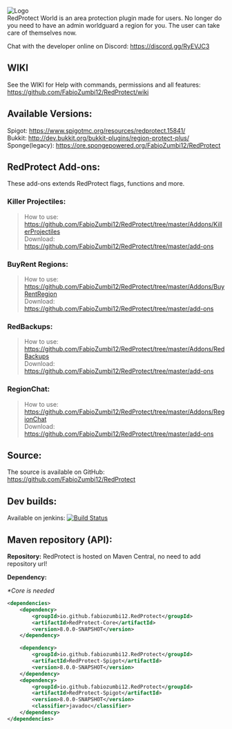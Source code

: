 ![Logo](https://media.forgecdn.net/attachments/123/815/red-protect-plus1.png)  
RedProtect World is an area protection plugin made for users. No longer do you need to have an admin worldguard a region
for you. The user can take care of themselves now.

Chat with the developer online on Discord: https://discord.gg/RyEVJC3

## WIKI

See the WIKI for Help with commands, permissions and all features: https://github.com/FabioZumbi12/RedProtect/wiki

## Available Versions:

Spigot: https://www.spigotmc.org/resources/redprotect.15841/  
Bukkit: http://dev.bukkit.org/bukkit-plugins/region-protect-plus/  
Sponge(legacy): https://ore.spongepowered.org/FabioZumbi12/RedProtect

## RedProtect Add-ons:

These add-ons extends RedProtect flags, functions and more.

### Killer Projectiles:

> How to use: https://github.com/FabioZumbi12/RedProtect/tree/master/Addons/KillerProjectiles  
> Download: https://github.com/FabioZumbi12/RedProtect/tree/master/add-ons

### BuyRent Regions:

> How to use: https://github.com/FabioZumbi12/RedProtect/tree/master/Addons/BuyRentRegion  
> Download: https://github.com/FabioZumbi12/RedProtect/tree/master/add-ons

### RedBackups:

> How to use: https://github.com/FabioZumbi12/RedProtect/tree/master/Addons/RedBackups  
> Download: https://github.com/FabioZumbi12/RedProtect/tree/master/add-ons

### RegionChat:

> How to use: https://github.com/FabioZumbi12/RedProtect/tree/master/Addons/RegionChat  
> Download: https://github.com/FabioZumbi12/RedProtect/tree/master/add-ons

## Source:

The source is available on GitHub: https://github.com/FabioZumbi12/RedProtect

## Dev builds:

Available on
jenkins: [![Build Status](http://host.areaz12server.net.br:8081/buildStatus/icon?job=RedProtect)](http://host.areaz12server.net.br:8081/job/RedProtect/)

## Maven repository (API):

**Repository:** RedProtect is hosted on Maven Central, no need to add repository url!

**Dependency:**

_*Core is needed_

```xml
<dependencies>
    <dependency>
        <groupId>io.github.fabiozumbi12.RedProtect</groupId>
        <artifactId>RedProtect-Core</artifactId>
        <version>8.0.0-SNAPSHOT</version>
    </dependency>

    <dependency>
        <groupId>io.github.fabiozumbi12.RedProtect</groupId>
        <artifactId>RedProtect-Spigot</artifactId>
        <version>8.0.0-SNAPSHOT</version>
    </dependency>
    <dependency>
        <groupId>io.github.fabiozumbi12.RedProtect</groupId>
        <artifactId>RedProtect-Spigot</artifactId>
        <version>8.0.0-SNAPSHOT</version>
        <classifier>javadoc</classifier>
    </dependency> 
</dependencies>  
```
